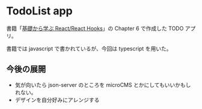 # TodoList app

書籍「[基礎から学ぶ React/React Hooks](https://www.c-r.com/book/detail/1417)」の Chapter 6 で作成した TODO アプリ。

書籍では javascript で書かれているが、今回は typescript を用いた。

## 今後の展開

- 気が向いたら json-server のところを microCMS とかにしてもいいかもしれない。
- デザインを自分好みにアレンジする

